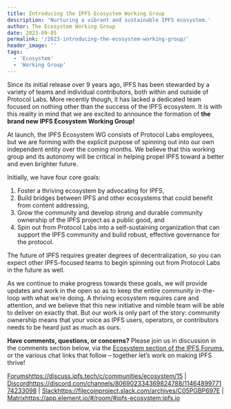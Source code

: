```yaml
---
title: Introducing the IPFS Ecosystem Working Group
description: 'Nurturing a vibrant and sustainable IPFS ecosystem.'
author: The Ecosystem Working Group
date: 2023-09-05
permalink: '/2023-introducing-the-ecosystem-working-group/'
header_image: ''
tags:
  - 'Ecosystem'
  - 'Working Group'
---
```


Since its initial release over 9 years ago, IPFS has been stewarded by a variety of teams and individual contributors, both within and outside of Protocol Labs. More recently though, it has lacked a dedicated team focused on nothing other than the success of the IPFS ecosystem. It is with this reality in mind that we are excited to announce the formation of **the brand new IPFS Ecosystem Working Group!**

At launch, the IPFS Ecosystem WG consists of Protocol Labs employees, but we are forming with the explicit purpose of spinning out into our own independent entity over the coming months. We believe that this working group and its autonomy will be critical in helping propel IPFS toward a better and even brighter future. 

Initially, we have four core goals:

1. Foster a thriving ecosystem by advocating for IPFS,
2. Build bridges between IPFS and other ecosystems that could benefit from content addressing,
3. Grow the community and develop strong and durable community ownership of the IPFS project as a public good, and
4. Spin out from Protocol Labs into a self-sustaining organization that can support the IPFS community and build robust, effective governance for the protocol.

The future of IPFS requires greater degrees of decentralization, so you can expect other IPFS-focused teams to begin spinning out from Protocol Labs in the future as well. 

As we continue to make progress towards these goals, we will provide updates and work in the open so as to keep the entire community in-the-loop with what we’re doing. A thriving ecosystem requires care and attention, and we believe that this new initiative and nimble team will be able to deliver on exactly that. But our work is only part of the story: community ownership means that your voice as IPFS users, operators, or contributors needs to be heard just as much as ours. 

**Have comments, questions, or concerns?** Please join us in discussion in the comments section below, via the [Ecosystem section of the IPFS Forums](https://discuss.ipfs.tech/c/communities/ecosystem/15), or the various chat links that follow – together let’s work on making IPFS thrive!

[Forums](https://discuss.ipfs.tech/c/communities/ecosystem/15)https://discuss.ipfs.tech/c/communities/ecosystem/15 | [Discord](https://discord.com/channels/806902334369824788/1146489977174233098)https://discord.com/channels/806902334369824788/1146489977174233098 | [Slack](https://filecoinproject.slack.com/archives/C05PGBP697E)https://filecoinproject.slack.com/archives/C05PGBP697E | [Matrix](https://app.element.io/#/room/#ipfs-ecosystem:ipfs.io)https://app.element.io/#/room/#ipfs-ecosystem:ipfs.io
